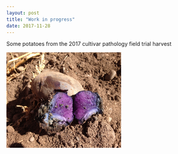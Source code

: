 ```yaml
---
layout: post
title: "Work in progress"
date: 2017-11-28
---
```


Some potatoes from the 2017 cultivar pathology field trial harvest

<IMG HEIGHT="250" WIDTH="300" src=IMG_2208.JPG align=center>
